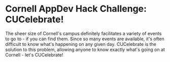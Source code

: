 # Cornell AppDev Hack Challenge: CUCelebrate!

The sheer size of Cornell's campus definitely facilitates a variety of events to go to - if you can find them. Since so many events are available, it's often difficult to know what's happening on any given day. CUCelebrate is the solution to this problem, allowing anyone to know exactly what's going on at Cornell - let's CUCelebrate!
